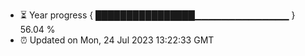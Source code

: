 - ⏳ Year progress { ████████████████▁▁▁▁▁▁▁▁▁▁▁▁▁▁ } 56.04 %
- ⏰ Updated on Mon, 24 Jul 2023 13:22:33 GMT

